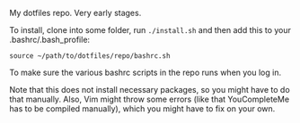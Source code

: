 My dotfiles repo. Very early stages.

To install, clone into some folder, run ```./install.sh``` and then add this to your .bashrc/.bash_profile: 

    source ~/path/to/dotfiles/repo/bashrc.sh

To make sure the various bashrc scripts in the repo runs when you log in. 

Note that this does not install necessary packages, so you might have to do that manually. Also, Vim might throw some errors (like that YouCompleteMe has to be compiled manually), which you might have to fix on your own. 
